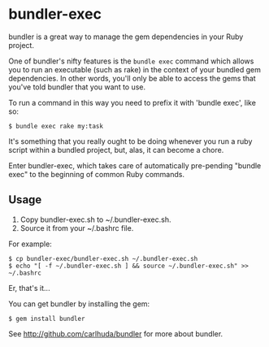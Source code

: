 bundler-exec
===========

bundler is a great way to manage the gem dependencies in your Ruby project.

One of bundler's nifty features is the `bundle exec` command which allows
you to run an executable (such as rake) in the context of your bundled gem
dependencies. In other words, you'll only be able to access the gems that
you've told bundler that you want to use.

To run a command in this way you need to prefix it with 'bundle exec', like
so:

    $ bundle exec rake my:task

It's something that you really ought to be doing whenever you run a ruby
script within a bundled project, but, alas, it can become a chore.

Enter bundler-exec, which takes care of automatically pre-pending "bundle
exec" to the beginning of common Ruby commands.

## Usage

 1. Copy bundler-exec.sh to ~/.bundler-exec.sh.
 2. Source it from your ~/.bashrc file.

For example:

    $ cp bundler-exec/bundler-exec.sh ~/.bundler-exec.sh
    $ echo "[ -f ~/.bundler-exec.sh ] && source ~/.bundler-exec.sh" >> ~/.bashrc

Er, that's it...

You can get bundler by installing the gem:

    $ gem install bundler

See http://github.com/carlhuda/bundler for more about bundler.
